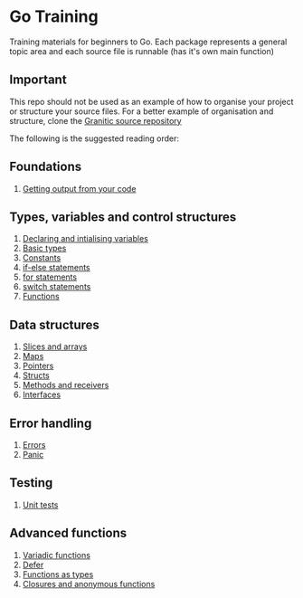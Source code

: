 # Go Training

Training materials for beginners to Go. Each package represents a general topic area and each source
file is runnable (has it's own main function)

## Important

This repo should not be used as an example of how to organise your project or structure your
source files. For a better example of organisation and structure, clone the [Granitic source
repository](https://github.com/graniticio/granitic)

The following is the suggested reading order:

## Foundations
  1. [Getting output from your code](output/output.go)
 
## Types, variables and control structures

  1. [Declaring and intialising variables](variablestypes/variables.go)
  1. [Basic types](variablestypes/builtin.go)
  1. [Constants](variablestypes/builtin.go)
  1. [if-else statements](controlstructures/ifelse.go)
  1. [for statements](controlstructures/forloop.go)
  1. [switch statements](controlstructures/switch.go)
  1. [Functions](functions/basics.go)
 
 ## Data structures
 
  1. [Slices and arrays](structures/slices.go)
  1. [Maps](structures/maps.go)
  1. [Pointers](structures/pointers.go)
  1. [Structs](structures/structs.go)
  1. [Methods and receivers](structures/methods.go)
  1. [Interfaces](variablestypes/interfaces.go)
  
 ## Error handling
 
  1. [Errors](errorhandling/errors.go)
  1. [Panic](errorhandling/panic.go)
  
## Testing

  1. [Unit tests](unittests/code_test.go)
 
 ## Advanced functions
 
  1. [Variadic functions](functions/variadic.go)
  1. [Defer](functions/defer.go)
  1. [Functions as types](functions/types.go)
  1. [Closures and anonymous functions](functions/closures.go)
  
 